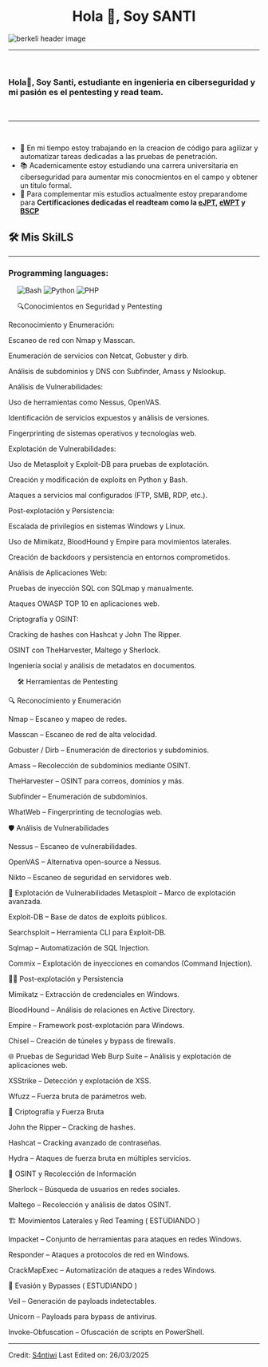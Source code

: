 <h1 align="center">Hola 👋, Soy SANTI</h1>

<img src="https://raw.githubusercontent.com/berkeli/berkeli/main/assets/header.jpg" align="center" alt="berkeli header image">

-------------------
&emsp;
<h3 align="left">Hola👋, Soy Santi, estudiante en ingenieria en ciberseguridad y mi pasión es el pentesting y read team.</h3>
&emsp;

-------------------
&emsp;

- 🔭 En mi tiempo estoy trabajando en  la creacion de código para agilizar y automatizar tareas dedicadas a las pruebas de penetración.
- 📚 Academicamente estoy estudiando una carrera universitaria en ciberseguridad para aumentar mis conocmientos en el campo y obtener un titulo formal.
- 🌱 Para complementar mis estudios actualmente estoy preparandome para **Certificaciones dedicadas el readteam como la [eJPT](https://security.ine.com/certifications/ejpt-certification/), [eWPT](https://security.ine.com/certifications/ewpt-certification/) y [BSCP](https://portswigger.net/web-security/certification)**
&emsp;
&emsp;

## 🛠️ Mis SkilLS
-------------------
### Programming languages:
&emsp;
![Bash](https://img.shields.io/badge/-Bash-000?&logo=GNU-Bash)
![Python](https://img.shields.io/badge/-Python-000?&logo=Python)
![PHP](https://img.shields.io/badge/-PHP-000?&logo=PHP)
&emsp;

&emsp;
🔍Conocimientos en Seguridad y Pentesting

Reconocimiento y Enumeración:

Escaneo de red con Nmap y Masscan.

Enumeración de servicios con Netcat, Gobuster y dirb.

Análisis de subdominios y DNS con Subfinder, Amass y Nslookup.

Análisis de Vulnerabilidades:

Uso de herramientas como Nessus, OpenVAS.

Identificación de servicios expuestos y análisis de versiones.

Fingerprinting de sistemas operativos y tecnologías web.

Explotación de Vulnerabilidades:

Uso de Metasploit y Exploit-DB para pruebas de explotación.

Creación y modificación de exploits en Python y Bash.

Ataques a servicios mal configurados (FTP, SMB, RDP, etc.).

Post-explotación y Persistencia:

Escalada de privilegios en sistemas Windows y Linux.

Uso de Mimikatz, BloodHound y Empire para movimientos laterales.

Creación de backdoors y persistencia en entornos comprometidos.

Análisis de Aplicaciones Web:

Pruebas de inyección SQL con SQLmap y manualmente.

Ataques OWASP TOP 10 en aplicaciones web.

Criptografía y OSINT:

Cracking de hashes con Hashcat y John The Ripper.

OSINT con TheHarvester, Maltego y Sherlock.

Ingeniería social y análisis de metadatos en documentos.


&emsp;
🛠 Herramientas de Pentesting

🔍 Reconocimiento y Enumeración

Nmap – Escaneo y mapeo de redes.

Masscan – Escaneo de red de alta velocidad.

Gobuster / Dirb – Enumeración de directorios y subdominios.

Amass – Recolección de subdominios mediante OSINT.

TheHarvester – OSINT para correos, dominios y más.

Subfinder – Enumeración de subdominios.

WhatWeb – Fingerprinting de tecnologías web.

🛡 Análisis de Vulnerabilidades

Nessus – Escaneo de vulnerabilidades.

OpenVAS – Alternativa open-source a Nessus.

Nikto – Escaneo de seguridad en servidores web.

🎯 Explotación de Vulnerabilidades
Metasploit – Marco de explotación avanzada.

Exploit-DB – Base de datos de exploits públicos.

Searchsploit – Herramienta CLI para Exploit-DB.

Sqlmap – Automatización de SQL Injection.

Commix – Explotación de inyecciones en comandos (Command Injection).

🏴‍☠️ Post-explotación y Persistencia

Mimikatz – Extracción de credenciales en Windows.

BloodHound – Análisis de relaciones en Active Directory.

Empire – Framework post-explotación para Windows.

Chisel – Creación de túneles y bypass de firewalls.

🌐 Pruebas de Seguridad Web
Burp Suite – Análisis y explotación de aplicaciones web.

XSStrike – Detección y explotación de XSS.

Wfuzz – Fuerza bruta de parámetros web.

🔑 Criptografía y Fuerza Bruta

John the Ripper – Cracking de hashes.

Hashcat – Cracking avanzado de contraseñas.

Hydra – Ataques de fuerza bruta en múltiples servicios.

📡 OSINT y Recolección de Información

Sherlock – Búsqueda de usuarios en redes sociales.

Maltego – Recolección y análisis de datos OSINT.

🏗 Movimientos Laterales y Red Teaming ( ESTUDIANDO )

Impacket – Conjunto de herramientas para ataques en redes Windows.

Responder – Ataques a protocolos de red en Windows.

CrackMapExec – Automatización de ataques a redes Windows.

🏴 Evasión y Bypasses ( ESTUDIANDO )

Veil – Generación de payloads indetectables.

Unicorn – Payloads para bypass de antivirus.

Invoke-Obfuscation – Ofuscación de scripts en PowerShell.

------
Credit: [S4ntiwi](https://github.com/S4ntiwi)
Last Edited on: 26/03/2025
